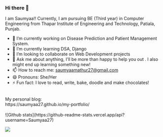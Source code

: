 ### Hi there 👋
I am Saumyaa!! Currently, I am pursuing BE (Third year) in Computer Engineering from Thapar Institute of Engineering and Technology, Patiala, Punjab.

<!--
**Saumyaa27/Saumyaa27** is a ✨ _special_ ✨ repository because its `README.md` (this file) appears on your GitHub profile.
-->

- 🔭 I’m currently working on Disease Prediction and Patient Management System.
- 🌱 I’m currently learning DSA, Django
- 👯 I’m looking to collaborate on Web Development projects
- 💬 Ask me about anything, I'll be more than happy to help you out . I also might end up learning something new!
- 📫 How to reach me: saumyaamathur27@gmail.com
- 😄 Pronouns: She/Her
- ⚡ Fun fact: I love to read, write, bake, doodle and make chocolates!

<br>
My personal blog: 
<br>
https://saumyaa27.github.io/my-portfolio/
<br>
<br>
![Github stats](https://github-readme-stats.vercel.app/api?username=Saumyaa27)

<br>

![](https://komarev.com/ghpvc/?username=Saumyaa27&color=dc143c)
